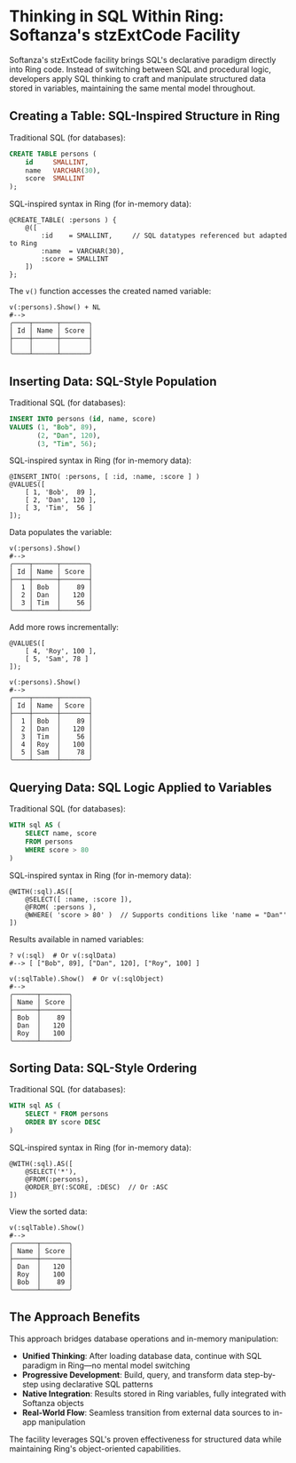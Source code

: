 # Thinking in SQL Within Ring: Softanza's stzExtCode Facility

Softanza's stzExtCode facility brings SQL's declarative paradigm directly into Ring code. Instead of switching between SQL and procedural logic, developers apply SQL thinking to craft and manipulate structured data stored in variables, maintaining the same mental model throughout.

## Creating a Table: SQL-Inspired Structure in Ring

Traditional SQL (for databases):
```sql
CREATE TABLE persons (
    id     SMALLINT,
    name   VARCHAR(30), 
    score  SMALLINT
);
```

SQL-inspired syntax in Ring (for in-memory data):
```ring
@CREATE_TABLE( :persons ) {
    @([
        :id    = SMALLINT,     // SQL datatypes referenced but adapted to Ring
        :name  = VARCHAR(30),
        :score = SMALLINT
    ])
};
```

The `v()` function accesses the created named variable:

```ring
v(:persons).Show() + NL
#-->
╭────┬──────┬───────╮
│ Id │ Name │ Score │
├────┼──────┼───────┤
│    │      │       │
╰────┴──────┴───────╯
```

## Inserting Data: SQL-Style Population

Traditional SQL (for databases):
```sql
INSERT INTO persons (id, name, score)
VALUES (1, "Bob", 89),
       (2, "Dan", 120),
       (3, "Tim", 56);
```

SQL-inspired syntax in Ring (for in-memory data):
```ring
@INSERT_INTO( :persons, [ :id, :name, :score ] )
@VALUES([
    [ 1, 'Bob',  89 ],
    [ 2, 'Dan', 120 ],
    [ 3, 'Tim',  56 ]
]);
```

Data populates the variable:

```ring
v(:persons).Show()
#-->
╭────┬──────┬───────╮
│ Id │ Name │ Score │
├────┼──────┼───────┤
│  1 │ Bob  │    89 │
│  2 │ Dan  │   120 │
│  3 │ Tim  │    56 │
╰────┴──────┴───────╯
```

Add more rows incrementally:

```ring
@VALUES([
    [ 4, 'Roy', 100 ],
    [ 5, 'Sam', 78 ]
]);

v(:persons).Show()
#-->
╭────┬──────┬───────╮
│ Id │ Name │ Score │
├────┼──────┼───────┤
│  1 │ Bob  │    89 │
│  2 │ Dan  │   120 │
│  3 │ Tim  │    56 │
│  4 │ Roy  │   100 │
│  5 │ Sam  │    78 │
╰────┴──────┴───────╯
```

## Querying Data: SQL Logic Applied to Variables

Traditional SQL (for databases):
```sql
WITH sql AS (
    SELECT name, score
    FROM persons
    WHERE score > 80
)
```

SQL-inspired syntax in Ring (for in-memory data):
```ring
@WITH(:sql).AS([
    @SELECT([ :name, :score ]),
    @FROM( :persons ),
    @WHERE( 'score > 80' )  // Supports conditions like 'name = "Dan"'
])
```

Results available in named variables:

```ring
? v(:sql)  # Or v(:sqlData)
#--> [ ["Bob", 89], ["Dan", 120], ["Roy", 100] ]

v(:sqlTable).Show()  # Or v(:sqlObject)
#-->
╭──────┬───────╮
│ Name │ Score │
├──────┼───────┤
│ Bob  │    89 │
│ Dan  │   120 │
│ Roy  │   100 │
╰──────┴───────╯
```

## Sorting Data: SQL-Style Ordering

Traditional SQL (for databases):
```sql
WITH sql AS (
    SELECT * FROM persons
    ORDER BY score DESC
)
```

SQL-inspired syntax in Ring (for in-memory data):
```ring
@WITH(:sql).AS([
    @SELECT('*'), 
    @FROM(:persons),
    @ORDER_BY(:SCORE, :DESC)  // Or :ASC
])
```

View the sorted data:

```ring
v(:sqlTable).Show()
#-->
╭──────┬───────╮
│ Name │ Score │
├──────┼───────┤
│ Dan  │   120 │
│ Roy  │   100 │
│ Bob  │    89 │
╰──────┴───────╯
```

## The Approach Benefits

This approach bridges database operations and in-memory manipulation:

- **Unified Thinking**: After loading database data, continue with SQL paradigm in Ring—no mental model switching
- **Progressive Development**: Build, query, and transform data step-by-step using declarative SQL patterns
- **Native Integration**: Results stored in Ring variables, fully integrated with Softanza objects
- **Real-World Flow**: Seamless transition from external data sources to in-app manipulation

The facility leverages SQL's proven effectiveness for structured data while maintaining Ring's object-oriented capabilities.